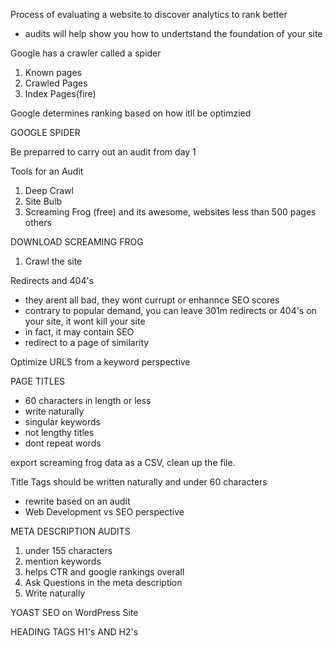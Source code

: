 Process of evaluating a website to discover analytics to rank better

- audits will help show you how to undertstand the foundation of your site

Google has a crawler called a spider
1. Known pages
2. Crawled Pages
3. Index Pages(fire)

Google determines ranking based on how itll be optimzied 

GOOGLE SPIDER 

Be preparred to carry out an audit from day 1

Tools for an Audit 
1. Deep Crawl
2. Site Bulb 
3. Screaming Frog (free) and its awesome, websites less than 500 pages
others

DOWNLOAD SCREAMING FROG
1. Crawl the site



Redirects and 404's
- they arent all bad, they wont currupt or enhannce SEO scores 
- contrary to popular demand, you can leave 301m redirects or 404's on your site, it wont kill your site
- in fact, it may contain SEO
- redirect to a page of similarity

Optimize URLS from a keyword perspective 



PAGE TITLES
- 60 characters in length or less
- write naturally
- singular keywords
- not lengthy titles
- dont repeat words

export screaming frog data as a CSV, clean up the file.

Title Tags should be written naturally and under 60 characters
- rewrite based on an audit 
- Web Development vs SEO perspective

META DESCRIPTION AUDITS
1. under 155 characters 
2. mention keywords 
3. helps CTR and google rankings overall
4. Ask Questions in the meta description
5. Write naturally


YOAST SEO on WordPress Site


HEADING TAGS
H1's AND H2's